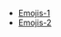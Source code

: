 - [Emojis-1](https://github.com/StylishThemes/GitHub-Dark/wiki/Emoji)
- [Emojis-2](https://gist.github.com/rxaviers/7360908)

